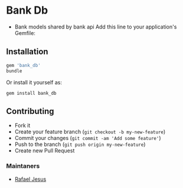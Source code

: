 # Bank Db

* Bank models shared by bank api
Add this line to your application's Gemfile:

## Installation
```ruby
gem 'bank_db'
bundle
```

Or install it yourself as:
```
gem install bank_db
```

## Contributing
- Fork it
- Create your feature branch (`git checkout -b my-new-feature`)
- Commit your changes (`git commit -am 'Add some feature'`)
- Push to the branch (`git push origin my-new-feature`)
- Create new Pull Request

### Maintaners

* [Rafael Jesus](https://github.com/rafaeljesus)
